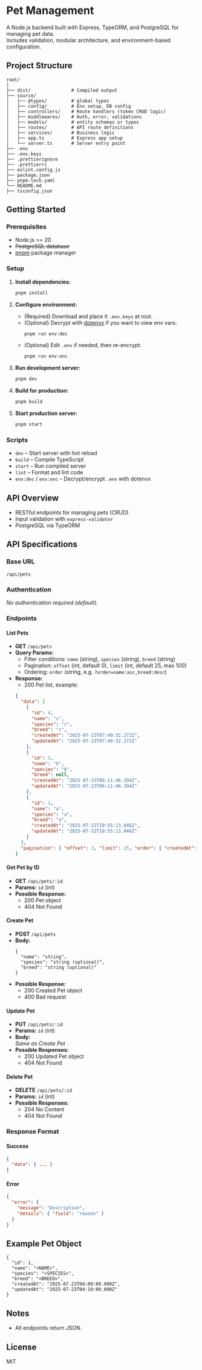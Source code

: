 # Pet Management

A Node.js backend built with Express, TypeORM, and PostgreSQL for managing pet data.  
Includes validation, modular architecture, and environment-based configuration.

## Project Structure

```
root/
│
├── dist/               # Compiled output
├── source/
│   ├── @types/         # global types
│   ├── config/         # Env setup, DB config
│   ├── controllers/    # Route handlers (token CRUD logic)
│   ├── middlewares/    # Auth, error, validations
│   ├── models/         # entity schemas or types
│   ├── routes/         # API route definitions
│   ├── services/       # Business logic
│   ├── app.ts          # Express app setup
│   └── server.ts       # Server entry point
├── .env
├── .env.keys
├── .prettierignore
├── .prettierrc
├── eslint.config.js
├── package.json
├── pnpm-lock.yaml
└── README.md
├── tsconfig.json
```

## Getting Started

### Prerequisites

- Node.js >= 20
- ~~PostgreSQL database~~
- [pnpm](https://pnpm.io/) package manager

### Setup

1. **Install dependencies:**

   ```sh
   pnpm install
   ```

2. **Configure environment:**
   - (Required) Download and place it `.env.keys` at root.
   - (Optional) Decrypt with [dotenvx](https://dotenvx.com/) if you want to view env vars:
     ```sh
     pnpm run env:dec
     ```
   - (Optional) Edit `.env` if needed, then re-encrypt:
     ```sh
     pnpm run env:enc
     ```

3. **Run development server:**

   ```sh
   pnpm dev
   ```

4. **Build for production:**

   ```sh
   pnpm build
   ```

5. **Start production server:**
   ```sh
   pnpm start
   ```

### Scripts

- `dev` – Start server with hot reload
- `build` – Compile TypeScript
- `start` – Run compiled server
- `lint` – Format and lint code
- `env:dec` / `env:enc` – Decrypt/encrypt `.env` with dotenvx

## API Overview

- RESTful endpoints for managing pets (CRUD)
- Input validation with `express-validator`
- PostgreSQL via TypeORM

## API Specifications

### Base URL

```
/api/pets
```

### Authentication

_No authentication required (default)._

### Endpoints

#### List Pets

- **GET** `/api/pets`
- **Query Params:**
  - Filter conditions: `name` (string), `species` (string), `breed` (string)
  - Pagination: `offset` (int, default 0), `limit` (int, default 25, max 100)
  - Ordering: `order` (string, e.g. `?order=name:asc,breed:desc`)
- **Response:**
  - 200 Pet list, example:
  ```json
  {
    "data": [
      {
        "id": 4,
        "name": "c",
        "species": "c",
        "breed": "c",
        "createdAt": "2025-07-23T07:40:32.272Z",
        "updatedAt": "2025-07-23T07:40:32.272Z"
      },
      {
        "id": 3,
        "name": "b",
        "species": "b",
        "breed": null,
        "createdAt": "2025-07-23T06:11:46.394Z",
        "updatedAt": "2025-07-23T06:11:46.394Z"
      },
      {
        "id": 1,
        "name": "a",
        "species": "a",
        "breed": "a",
        "createdAt": "2025-07-22T10:55:13.846Z",
        "updatedAt": "2025-07-22T10:55:13.846Z"
      }
    ],
    "pagination": { "offset": 3, "limit": 25, "order": { "createdAt": "desc" }, "total": 6 }
  }
  ```

#### Get Pet by ID

- **GET** `/api/pets/:id`
- **Params:** `id` (int)
- **Possible Response:**
  - 200 Pet object
  - 404 Not Found

#### Create Pet

- **POST** `/api/pets`
- **Body:**
  ```
  {
    "name": "string",
    "species": "string (optional)",
    "breed": "string (optional)"
  }
  ```
- **Possible Response:**
  - 200 Created Pet object
  - 400 Bad request

#### Update Pet

- **PUT** `/api/pets/:id`
- **Params:** `id` (int)
- **Body:**  
  _Same as Create Pet_
- **Possible Responses:**
  - 200 Updated Pet object
  - 404 Not Found

#### Delete Pet

- **DELETE** `/api/pets/:id`
- **Params:** `id` (int)
- **Possible Responses:**
  - 204 No Content
  - 404 Not Found

### Response Format

#### Success

```json
{
  "data": { ... }
}
```

#### Error

```json
{
  "error": {
    "message": "Description",
    "details": { "field": "reason" }
  }
}
```

## Example Pet Object

```
{
  "id": 1,
  "name": "<NAME>",
  "species": "<SPECIES>",
  "breed": "<BREED>",
  "createdAt": "2025-07-23T04:09:00.000Z",
  "updatedAt": "2025-07-23T04:10:00.000Z"
}
```

## Notes

- All endpoints return JSON.

## License

MIT
